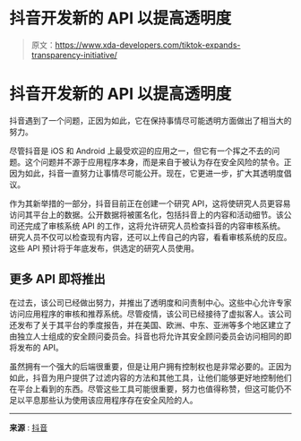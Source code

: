 # 抖音开发新的 API 以提高透明度

> 原文：<https://www.xda-developers.com/tiktok-expands-transparency-initiative/>

# 抖音开发新的 API 以提高透明度

抖音遇到了一个问题，正因为如此，它在保持事情尽可能透明方面做出了相当大的努力。

尽管抖音是 iOS 和 Android 上最受欢迎的应用之一，但它有一个挥之不去的问题。这个问题并不源于应用程序本身，而是来自于被认为存在安全风险的禁令。正因为如此，抖音一直努力让事情尽可能公开。现在，它更进一步，扩大其透明度倡议。

作为其新举措的一部分，抖音目前正在创建一个研究 API，这将使研究人员更容易访问其平台上的数据。公开数据将被匿名化，包括抖音上的内容和活动细节。该公司还完成了审核系统 API 的工作，这将允许研究人员检查抖音的内容审核系统。研究人员不仅可以检查现有内容，还可以上传自己的内容，看看审核系统的反应。这些 API 预计将于年底发布，供选定的研究人员使用。

## 更多 API 即将推出

在过去，该公司已经做出努力，并推出了透明度和问责制中心。这些中心允许专家访问应用程序的审核和推荐系统。尽管疫情，该公司已经接待了虚拟客人。该公司还发布了关于其平台的季度报告，并在美国、欧洲、中东、亚洲等多个地区建立了由独立人士组成的安全顾问委员会。抖音也将允许其安全顾问委员会访问相同的即将发布的 API。

虽然拥有一个强大的后端很重要，但是让用户拥有控制权也是非常必要的。正因为如此，抖音为用户提供了过滤内容的方法和其他工具，让他们能够更好地控制他们在平台上看到的东西。尽管这些工具可能很重要，努力也值得称赞，但这可能仍不足以平息那些认为使用该应用程序存在安全风险的人。

* * *

**来源** : [抖音](https://newsroom.tiktok.com/en-us/strengthening-our-commitment-to-transparency)